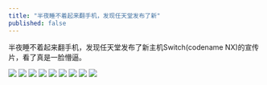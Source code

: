```yaml
---
title: "半夜睡不着起来翻手机，发现任天堂发布了新"
published: false
---
```

半夜睡不着起来翻手机，发现任天堂发布了新主机Switch(codename NX)的宣传片，看了真是一脸懵逼。

![](./1.jpg)
![](./2.jpg)
![](./3.jpg)
![](./4.jpg)
![](./5.jpg)
![](./6.jpg)
![](./7.jpg)
![](./8.jpg)
![](./9.jpg)
